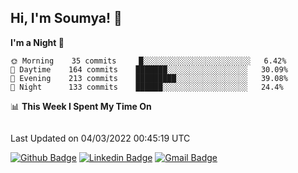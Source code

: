 ## Hi, I'm Soumya! 👋

<!--START_SECTION:waka-->
**I'm a Night 🦉** 

```text
🌞 Morning    35 commits     █░░░░░░░░░░░░░░░░░░░░░░░░   6.42% 
🌆 Daytime    164 commits    ███████░░░░░░░░░░░░░░░░░░   30.09% 
🌃 Evening    213 commits    █████████░░░░░░░░░░░░░░░░   39.08% 
🌙 Night      133 commits    ██████░░░░░░░░░░░░░░░░░░░   24.4%

```


📊 **This Week I Spent My Time On** 

```text
```


 Last Updated on 04/03/2022 00:45:19 UTC
<!--END_SECTION:waka-->

[![Github Badge](https://img.shields.io/badge/-rubyruins-grey?style=for-the-badge&logo=github&logoColor=white&link=https://github.com/rubyruins/)](https://www.github.com/rubyruins/) 
[![Linkedin Badge](https://img.shields.io/badge/-Soumya%20Parekh-0072b1?style=for-the-badge&logo=Linkedin&logoColor=white&link=https://www.linkedin.com/in/Soumya-Parekh/)](https://www.linkedin.com/in/Soumya-Parekh/) 
[![Gmail Badge](https://img.shields.io/badge/-soumyaparekh.me@gmail.com-c14438?style=for-the-badge&logo=Gmail&logoColor=white&link=mailto:soumyaparekh.me@gmail.com)](mailto:soumyaparekh.me@gmail.com) 
